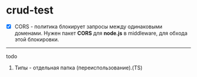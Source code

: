 # crud-test
- [x] CORS - политика блокирует запросы между одинаковыми доменами. Нужен пакет **CORS** для **node.js** в middleware, для обхода этой блокировки.  

<hr>
todo

1) Типы - отдельная папка (переиспользование).(TS)
